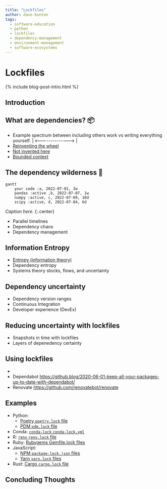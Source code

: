 ```yaml
---
title: "Lockfiles"
author: dave-bunten
tags:
  - software-education
  - python
  - lockfiles
  - dependency-management
  - environment-management
  - software-ecosystems
---
```


# Lockfiles

{% include blog-post-intro.html %}

## Introduction

<!-- excerpt start -->
<!-- excerpt end -->


## What are dependencies? 📦

- Example spectrum between including others work vs writing everything yourself. | <--------------> |
- [Reinventing the wheel](https://en.wikipedia.org/wiki/Reinventing_the_wheel)
- [Not invented here](https://en.wikipedia.org/wiki/Not_invented_here)
- [Bounded context](https://martinfowler.com/bliki/BoundedContext.html)

## The dependency wilderness 🌲

<!-- set a max width for mermaid diagram below so it doesn't render so large -->
<style>
.mermaid {
  display: block;
  margin: 0 auto;
  max-height: 400px;
}
</style>

```mermaid
gantt
    your code :a, 2022-07-01, 3w
    pandas :active ,b, 2022-07-07, 1w
    numpy :active, c, 2022-07-09, 10d
    scipy :active, d, 2022-07-04, 6d
```

_Caption here._
{:.center}

- Parallel timelines
- Dependency chaos
- Dependency management

## Information Entropy

- [Entropy (information theory)](https://en.wikipedia.org/wiki/Entropy_(information_theory))
- Dependency entropy
- Systems theory stocks, flows, and uncertainty

## Dependency uncertainty

- Dependency version ranges
- Continuous Integration
- Developer experience (DevEx)

## Reducing uncertainty with lockfiles

- Snapshots in time with lockfiles
- Layers of depenedency certainty


## Using lockfiles

- 
- Dependabot https://github.blog/2020-06-01-keep-all-your-packages-up-to-date-with-dependabot/
- Renovate https://github.com/renovatebot/renovate

## Examples

- Python:
  - [Poetry `poetry.lock` file](https://python-poetry.org/docs/basic-usage/#committing-your-poetrylock-file-to-version-control)
  - [PDM `pdm.lock` file](https://pdm-project.org/latest/usage/dependency/#specify-the-lockfile-to-use)
- Conda: [`conda-lock` `conda-lock.yml`](https://github.com/conda/conda-lock)
- R: [`renv` `renv.lock` file](https://rstudio.github.io/renv/articles/lockfile.html)
- Ruby: [Rubygems Gemfile.lock files](https://bundler.io/guides/rationale.html#checking-your-code-into-version-control)
- JavaScript: 
  - [NPM `package-lock.json` files](https://docs.npmjs.com/cli/v10/configuring-npm/package-lock-json)
  - [Yarn `yarn.lock` files](https://classic.yarnpkg.com/lang/en/docs/yarn-lock/)
- Rust: [Cargo `cargo.lock` file](https://doc.rust-lang.org/cargo/guide/cargo-toml-vs-cargo-lock.html)

## Concluding Thoughts

